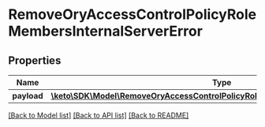 # RemoveOryAccessControlPolicyRoleMembersInternalServerError

## Properties
Name | Type | Description | Notes
------------ | ------------- | ------------- | -------------
**payload** | [**\keto\SDK\Model\RemoveOryAccessControlPolicyRoleMembersInternalServerErrorBody**](RemoveOryAccessControlPolicyRoleMembersInternalServerErrorBody.md) |  | [optional] 

[[Back to Model list]](../README.md#documentation-for-models) [[Back to API list]](../README.md#documentation-for-api-endpoints) [[Back to README]](../README.md)


